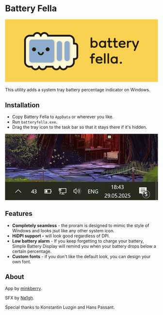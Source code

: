 # Battery Fella

![logo](assets/banner-small.png)

This utility adds a system tray battery percentage indicator on Windows.

## Installation

- Copy Battery Fella to `AppData` or wherever you like.
- Run `batteryfella.exe`.
- Drag the tray icon to the task bar so that it stays there if it's hidden.

![pic](assets/style.png)

## Features

- **Completely seamless** - the proram is designed to mimic the style of Windows and looks jsut like any other system icon.
- **HiDPI support -** will look good regardless of DPI.
- **Low battery alarm** - If you keep forgetting to charge your battery, Simple Battery Display will remind you when
  your battery drops below a certain percentage.
- **Custom fonts** - if you don't like the default look, you can design your own font.

## About

App by [minkberry](https://thefoxsociety.net).

SFX by [Ne1gh](https://www.youtube.com/@Ne1gh_).

Special thanks to Konstantin Luzgin and Hans Passant.
